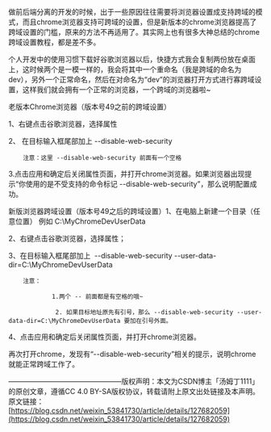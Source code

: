 做前后端分离的开发的时候，出于一些原因往往需要将浏览器设置成支持跨域的模式，而且chrome浏览器支持可跨域的设置，但是新版本的chrome浏览器提高了跨域设置的门槛，原来的方法不再适用了。其实网上也有很多大神总结的chrome跨域设置教程，都是差不多。

个人开发中的使用习惯下载好谷歌浏览器以后，快捷方式我会复制两份放在桌面上，这时候两个是一模一样的，我会将其中一个重命名（我是跨域的命名为 dev），另外一个正常命名，然后在对命名为“dev”的浏览器打开方式进行寡跨域设置，这样我们就会拥有一个正常的浏览器，一个跨域的浏览器啦~

老版本Chrome浏览器（版本号49之前的跨域设置）

1、右键点击谷歌浏览器，选择属性

2、 在目标输入框尾部加上 --disable-web-security

```
    注意：这里 --disable-web-security 前面有一个空格
```

3.点击应用和确定后关闭属性页面，并打开chrome浏览器。如果浏览器出现提示“你使用的是不受支持的命令标记 --disable-web-security”，那么说明配置成功。

新版浏览器跨域设置（版本号49之后的跨域设置）1、在电脑上新建一个目录（任意位置） 例如 C:\MyChromeDevUserData

2、右键点击谷歌浏览器，选择属性；

3、在目标输入框尾部加上  --disable-web-security --user-data-dir=C:\MyChromeDevUserData

```
    注意：

            1.两个 -- 前面都是有空格的哦~

             2. 如果目标地址原先有引号，那么 --disable-web-security --user-data-dir=C:\MyChromeDevUserData 要加在引号外面。
```

4、点击应用和确定后关闭属性页面，并打开chrome浏览器。

再次打开chrome，发现有“--disable-web-security”相关的提示，说明chrome就能正常跨域工作了。

————————————————版权声明：本文为CSDN博主「汤姆丁1111」的原创文章，遵循CC 4.0 BY-SA版权协议，转载请附上原文出处链接及本声明。原文链接：[https://blog.csdn.net/weixin_53841730/article/details/127682059](https://blog.csdn.net/weixin_53841730/article/details/127682059)
